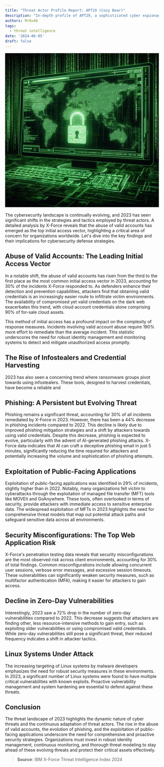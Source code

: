 ```yaml
---
title: "Threat Actor Profile Report: APT29 (Cozy Bear)"
description: "In-depth profile of APT29, a sophisticated cyber espionage group, detailing their targets, tactics, recent campaigns, and strategies for defense."
authors: Mr0x4b
tags:
  - threat intelligence
date: '2024-06-05'
draft: false
---
```



![initial-access-vectors-2023](images/initial-access-vectors-2023.png)


The cybersecurity landscape is continually evolving, and 2023 has seen significant shifts in the strategies and tactics employed by threat actors. A detailed analysis by X-Force reveals that the abuse of valid accounts has emerged as the top initial access vector, highlighting a critical area of concern for organizations worldwide. Let's dive into the key findings and their implications for cybersecurity defense strategies.

## Abuse of Valid Accounts: The Leading Initial Access Vector
In a notable shift, the abuse of valid accounts has risen from the third to the first place as the most common initial access vector in 2023, accounting for 30% of the incidents X-Force responded to. As defenders enhance their detection and prevention capabilities, attackers find that obtaining valid credentials is an increasingly easier route to infiltrate victim environments. The availability of compromised yet valid credentials on the dark web exacerbates this trend, with cloud account credentials alone comprising 90% of for-sale cloud assets.

This method of initial access has a profound impact on the complexity of response measures. Incidents involving valid account abuse require 190% more effort to remediate than the average incident. This statistic underscores the need for robust identity management and monitoring systems to detect and mitigate unauthorized access promptly.


## The Rise of Infostealers and Credential Harvesting
2023 has also seen a concerning trend where ransomware groups pivot towards using infostealers. These tools, designed to harvest credentials, have become a reliable and 


## Phishing: A Persistent but Evolving Threat
Phishing remains a significant threat, accounting for 30% of all incidents remediated by X-Force in 2023. However, there has been a 44% decrease in phishing incidents compared to 2022. This decline is likely due to improved phishing mitigation strategies and a shift by attackers towards using valid credentials. Despite this decrease, phishing is expected to evolve, particularly with the advent of AI-generated phishing attacks. X-Force data indicates that AI can craft a deceptive phishing email in just 5 minutes, significantly reducing the time required for attackers and potentially increasing the volume and sophistication of phishing attempts.


## Exploitation of Public-Facing Applications
Exploitation of public-facing applications was identified in 29% of incidents, slightly higher than in 2022. Notably, many organizations fell victim to cyberattacks through the exploitation of managed file transfer (MFT) tools like MOVEit and GoAnywhere. These tools, often overlooked in terms of security, provide attackers with immediate access to sensitive enterprise data. The widespread exploitation of MFTs in 2023 highlights the need for comprehensive threat models that map out potential attack paths and safeguard sensitive data across all environments.


## Security Misconfigurations: The Top Web Application Risk
X-Force's penetration testing data reveals that security misconfigurations are the most observed risk across client environments, accounting for 30% of total findings. Common misconfigurations include allowing concurrent user sessions, verbose error messages, and excessive session timeouts. These vulnerabilities can significantly weaken security measures, such as multifactor authentication (MFA), making it easier for attackers to gain access.


## Decline in Zero-Day Vulnerabilities
Interestingly, 2023 saw a 72% drop in the number of zero-day vulnerabilities compared to 2022. This decrease suggests that attackers are finding other, less resource-intensive methods to gain entry, such as exploiting older vulnerabilities or using compromised valid credentials. While zero-day vulnerabilities still pose a significant threat, their reduced frequency indicates a shift in attacker tactics.

## Linux Systems Under Attack
The increasing targeting of Linux systems by malware developers emphasizes the need for robust security measures in these environments. In 2023, a significant number of Linux systems were found to have multiple critical vulnerabilities with known exploits. Proactive vulnerability management and system hardening are essential to defend against these threats.


## Conclusion
The threat landscape of 2023 highlights the dynamic nature of cyber threats and the continuous adaptation of threat actors. The rise in the abuse of valid accounts, the evolution of phishing, and the exploitation of public-facing applications underscore the need for comprehensive and proactive security strategies. Organizations must invest in robust identity management, continuous monitoring, and thorough threat modeling to stay ahead of these evolving threats and protect their critical assets effectively.


> **Source**: IBM X-Force Threat Intelligence Index 2024